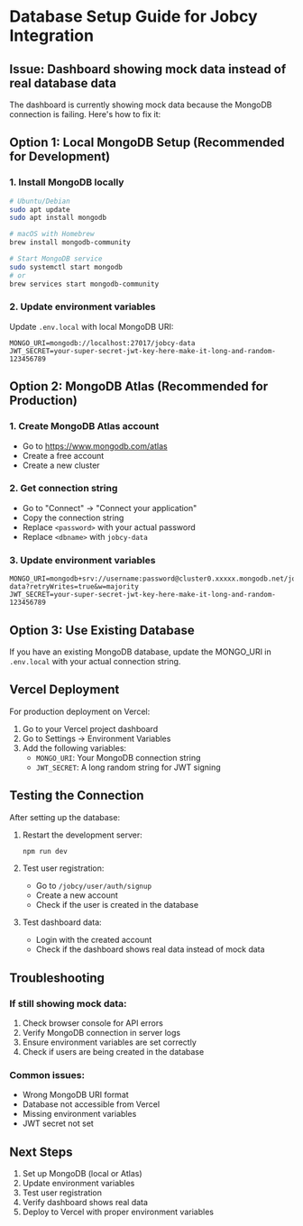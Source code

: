 # Database Setup Guide for Jobcy Integration

## Issue: Dashboard showing mock data instead of real database data

The dashboard is currently showing mock data because the MongoDB connection is failing. Here's how to fix it:

## Option 1: Local MongoDB Setup (Recommended for Development)

### 1. Install MongoDB locally
```bash
# Ubuntu/Debian
sudo apt update
sudo apt install mongodb

# macOS with Homebrew
brew install mongodb-community

# Start MongoDB service
sudo systemctl start mongodb
# or
brew services start mongodb-community
```

### 2. Update environment variables
Update `.env.local` with local MongoDB URI:
```env
MONGO_URI=mongodb://localhost:27017/jobcy-data
JWT_SECRET=your-super-secret-jwt-key-here-make-it-long-and-random-123456789
```

## Option 2: MongoDB Atlas (Recommended for Production)

### 1. Create MongoDB Atlas account
- Go to https://www.mongodb.com/atlas
- Create a free account
- Create a new cluster

### 2. Get connection string
- Go to "Connect" → "Connect your application"
- Copy the connection string
- Replace `<password>` with your actual password
- Replace `<dbname>` with `jobcy-data`

### 3. Update environment variables
```env
MONGO_URI=mongodb+srv://username:password@cluster0.xxxxx.mongodb.net/jobcy-data?retryWrites=true&w=majority
JWT_SECRET=your-super-secret-jwt-key-here-make-it-long-and-random-123456789
```

## Option 3: Use Existing Database

If you have an existing MongoDB database, update the MONGO_URI in `.env.local` with your actual connection string.

## Vercel Deployment

For production deployment on Vercel:

1. Go to your Vercel project dashboard
2. Go to Settings → Environment Variables
3. Add the following variables:
   - `MONGO_URI`: Your MongoDB connection string
   - `JWT_SECRET`: A long random string for JWT signing

## Testing the Connection

After setting up the database:

1. Restart the development server:
   ```bash
   npm run dev
   ```

2. Test user registration:
   - Go to `/jobcy/user/auth/signup`
   - Create a new account
   - Check if the user is created in the database

3. Test dashboard data:
   - Login with the created account
   - Check if the dashboard shows real data instead of mock data

## Troubleshooting

### If still showing mock data:
1. Check browser console for API errors
2. Verify MongoDB connection in server logs
3. Ensure environment variables are set correctly
4. Check if users are being created in the database

### Common issues:
- Wrong MongoDB URI format
- Database not accessible from Vercel
- Missing environment variables
- JWT secret not set

## Next Steps

1. Set up MongoDB (local or Atlas)
2. Update environment variables
3. Test user registration
4. Verify dashboard shows real data
5. Deploy to Vercel with proper environment variables

